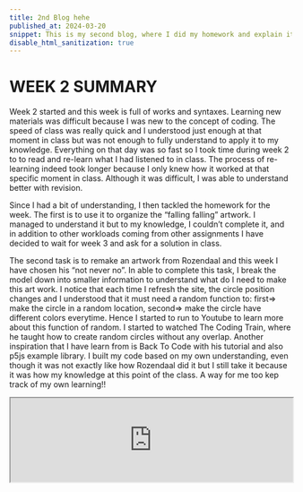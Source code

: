 ```yaml
---
title: 2nd Blog hehe
published_at: 2024-03-20
snippet: This is my second blog, where I did my homework and explain it
disable_html_sanitization: true
---
```

# WEEK 2 SUMMARY
Week 2 started and this week is full of works and syntaxes. Learning new materials was difficult because I was new to the concept of coding. The speed of class was really quick and I understood just enough at that moment in class but was not enough to fully understand to apply it to my knowledge. Everything on that day was so fast so I took time during week 2 to to read and re-learn what I had listened to in class. The process of re-learning indeed took longer because I only knew how it worked at that specific moment in class. Although it was difficult, I was able to understand better with revision. 

Since I had a bit of understanding, I then tackled the homework for the week. The first is to use it to organize the “falling falling” artwork. I managed to understand it but to my knowledge, I couldn’t complete it, and in addition to other workloads coming from other assignments I have decided to wait for week 3 and ask for a solution in class.

The second task is to remake an artwork from Rozendaal and this week I have chosen his “not never no”. In able to complete this task, I break the model down into smaller information to understand what do I need to make this art work. I notice that each time I refresh the site, the circle position changes and I understood that it must need a random function to: first=> make the circle in a random location, second=> make the circle have different colors everytime. Hence I started to run to Youtube to learn more about this function of random. I started to watched The Coding Train, where he taught how to create random circles without any overlap. Another inspiration that I have learn from is Back To Code with his tutorial and also p5js example library. I built my code based on my own understanding, even though it was not exactly like how Rozendaal did it but I still take it because it was how my knowledge at this point of the class. A way for me too kep track of my own learning!!

<iframe src="https://editor.p5js.org/khoanguyen1111/full/RbPhTKsn9" width="100%"></iframe>